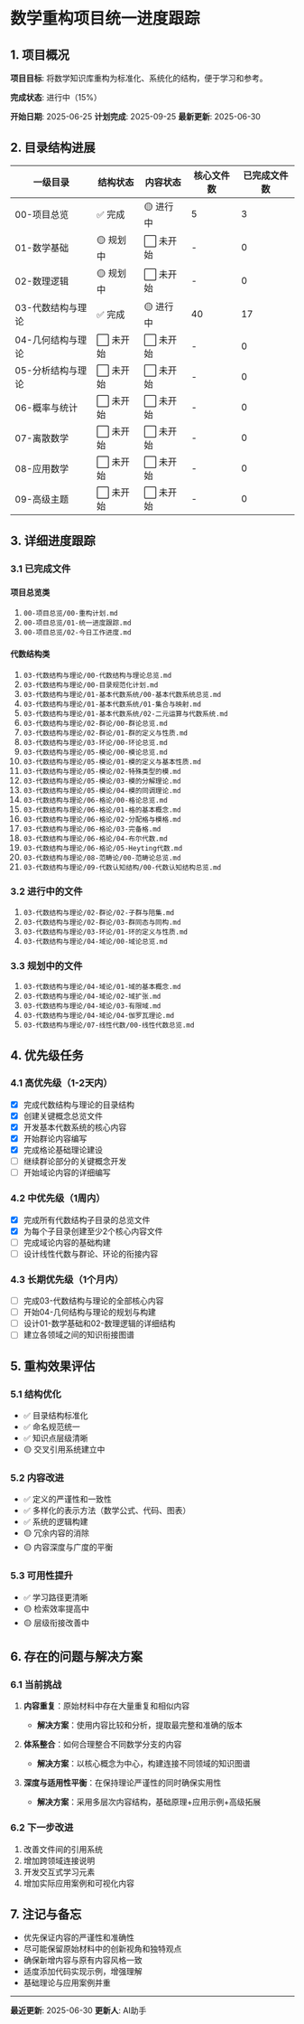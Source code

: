 # 数学重构项目统一进度跟踪

## 1. 项目概况

**项目目标**: 将数学知识库重构为标准化、系统化的结构，便于学习和参考。

**完成状态**: 进行中（15%）

**开始日期**: 2025-06-25
**计划完成**: 2025-09-25
**最新更新**: 2025-06-30

## 2. 目录结构进展

| 一级目录 | 结构状态 | 内容状态 | 核心文件数 | 已完成文件数 |
|---------|----------|----------|-----------|--------------|
| 00-项目总览 | ✅ 完成 | 🟡 进行中 | 5 | 3 |
| 01-数学基础 | 🟡 规划中 | ⬜ 未开始 | - | 0 |
| 02-数理逻辑 | 🟡 规划中 | ⬜ 未开始 | - | 0 |
| 03-代数结构与理论 | ✅ 完成 | 🟡 进行中 | 40 | 17 |
| 04-几何结构与理论 | ⬜ 未开始 | ⬜ 未开始 | - | 0 |
| 05-分析结构与理论 | ⬜ 未开始 | ⬜ 未开始 | - | 0 |
| 06-概率与统计 | ⬜ 未开始 | ⬜ 未开始 | - | 0 |
| 07-离散数学 | ⬜ 未开始 | ⬜ 未开始 | - | 0 |
| 08-应用数学 | ⬜ 未开始 | ⬜ 未开始 | - | 0 |
| 09-高级主题 | ⬜ 未开始 | ⬜ 未开始 | - | 0 |

## 3. 详细进度跟踪

### 3.1 已完成文件

#### 项目总览类

1. `00-项目总览/00-重构计划.md`
2. `00-项目总览/01-统一进度跟踪.md`
3. `00-项目总览/02-今日工作进度.md`

#### 代数结构类

1. `03-代数结构与理论/00-代数结构与理论总览.md`
2. `03-代数结构与理论/00-目录规范化计划.md`
3. `03-代数结构与理论/01-基本代数系统/00-基本代数系统总览.md`
4. `03-代数结构与理论/01-基本代数系统/01-集合与映射.md`
5. `03-代数结构与理论/01-基本代数系统/02-二元运算与代数系统.md`
6. `03-代数结构与理论/02-群论/00-群论总览.md`
7. `03-代数结构与理论/02-群论/01-群的定义与性质.md`
8. `03-代数结构与理论/03-环论/00-环论总览.md`
9. `03-代数结构与理论/05-模论/00-模论总览.md`
10. `03-代数结构与理论/05-模论/01-模的定义与基本性质.md`
11. `03-代数结构与理论/05-模论/02-特殊类型的模.md`
12. `03-代数结构与理论/05-模论/03-模的分解理论.md`
13. `03-代数结构与理论/05-模论/04-模的同调理论.md`
14. `03-代数结构与理论/06-格论/00-格论总览.md`
15. `03-代数结构与理论/06-格论/01-格的基本概念.md`
16. `03-代数结构与理论/06-格论/02-分配格与模格.md`
17. `03-代数结构与理论/06-格论/03-完备格.md`
18. `03-代数结构与理论/06-格论/04-布尔代数.md`
19. `03-代数结构与理论/06-格论/05-Heyting代数.md`
20. `03-代数结构与理论/08-范畴论/00-范畴论总览.md`
21. `03-代数结构与理论/09-代数认知结构/00-代数认知结构总览.md`

### 3.2 进行中的文件

1. `03-代数结构与理论/02-群论/02-子群与陪集.md`
2. `03-代数结构与理论/02-群论/03-群同态与同构.md`
3. `03-代数结构与理论/03-环论/01-环的定义与性质.md`
4. `03-代数结构与理论/04-域论/00-域论总览.md`

### 3.3 规划中的文件

1. `03-代数结构与理论/04-域论/01-域的基本概念.md`
2. `03-代数结构与理论/04-域论/02-域扩张.md`
3. `03-代数结构与理论/04-域论/03-有限域.md`
4. `03-代数结构与理论/04-域论/04-伽罗瓦理论.md`
5. `03-代数结构与理论/07-线性代数/00-线性代数总览.md`

## 4. 优先级任务

### 4.1 高优先级（1-2天内）

- [x] 完成代数结构与理论的目录结构
- [x] 创建关键概念总览文件
- [x] 开发基本代数系统的核心内容
- [x] 开始群论内容编写
- [x] 完成格论基础理论建设
- [ ] 继续群论部分的关键概念开发
- [ ] 开始域论内容的详细编写

### 4.2 中优先级（1周内）

- [x] 完成所有代数结构子目录的总览文件
- [x] 为每个子目录创建至少2个核心内容文件
- [ ] 完成域论内容的基础构建
- [ ] 设计线性代数与群论、环论的衔接内容

### 4.3 长期优先级（1个月内）

- [ ] 完成03-代数结构与理论的全部核心内容
- [ ] 开始04-几何结构与理论的规划与构建
- [ ] 设计01-数学基础和02-数理逻辑的详细结构
- [ ] 建立各领域之间的知识衔接图谱

## 5. 重构效果评估

### 5.1 结构优化

- ✅ 目录结构标准化
- ✅ 命名规范统一
- ✅ 知识点层级清晰
- 🟡 交叉引用系统建立中

### 5.2 内容改进

- ✅ 定义的严谨性和一致性
- ✅ 多样化的表示方法（数学公式、代码、图表）
- ✅ 系统的逻辑构建
- 🟡 冗余内容的消除
- 🟡 内容深度与广度的平衡

### 5.3 可用性提升

- ✅ 学习路径更清晰
- 🟡 检索效率提高中
- 🟡 层级衔接改善中

## 6. 存在的问题与解决方案

### 6.1 当前挑战

1. **内容重复**：原始材料中存在大量重复和相似内容
   - **解决方案**：使用内容比较和分析，提取最完整和准确的版本

2. **体系整合**：如何合理整合不同数学分支的内容
   - **解决方案**：以核心概念为中心，构建连接不同领域的知识图谱

3. **深度与适用性平衡**：在保持理论严谨性的同时确保实用性
   - **解决方案**：采用多层次内容结构，基础原理+应用示例+高级拓展

### 6.2 下一步改进

1. 改善文件间的引用系统
2. 增加跨领域连接说明
3. 开发交互式学习元素
4. 增加实际应用案例和可视化内容

## 7. 注记与备忘

- 优先保证内容的严谨性和准确性
- 尽可能保留原始材料中的创新视角和独特观点
- 确保新增内容与原有内容风格一致
- 适度添加代码实现示例，增强理解
- 基础理论与应用案例并重

---

**最近更新**: 2025-06-30
**更新人**: AI助手
